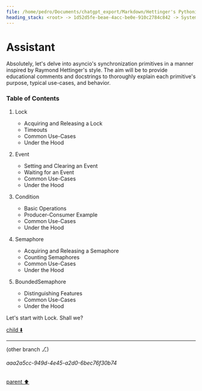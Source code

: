 ```yaml
---
file: /home/pedro/Documents/chatgpt_export/Markdown/Hettinger's Pythonic Coding Style.md
heading_stack: <root> -> 1d52d5fe-beae-4acc-be0e-910c2784c842 -> System -> 990cbfc8-f01c-4465-94d6-e8a9d6fea7b5 -> System -> aaa237dc-dc1e-4222-abfc-c36e07f03dac -> User -> 776fab5c-cc53-47a1-93dc-69a27010cdb2 -> Assistant -> aaa247ef-988b-49a9-9915-daf574ce71f4 -> User -> eeb04c84-cace-44d7-bbf4-3e7201f1b820 -> Assistant
---
```

# Assistant

Absolutely, let's delve into asyncio's synchronization primitives in a manner inspired by Raymond Hettinger's style. The aim will be to provide educational comments and docstrings to thoroughly explain each primitive's purpose, typical use-cases, and behavior.

### Table of Contents

1. Lock
    - Acquiring and Releasing a Lock
    - Timeouts
    - Common Use-Cases
    - Under the Hood
  
2. Event
    - Setting and Clearing an Event
    - Waiting for an Event
    - Common Use-Cases
    - Under the Hood
  
3. Condition
    - Basic Operations
    - Producer-Consumer Example
    - Common Use-Cases
    - Under the Hood
  
4. Semaphore
    - Acquiring and Releasing a Semaphore
    - Counting Semaphores
    - Common Use-Cases
    - Under the Hood

5. BoundedSemaphore
    - Distinguishing Features
    - Common Use-Cases
    - Under the Hood

Let's start with Lock. Shall we?

[child ⬇️](#aaa2a5cc-949d-4e45-a2d0-6bec76f30b74)

---

(other branch ⎇)
###### aaa2a5cc-949d-4e45-a2d0-6bec76f30b74
[parent ⬆️](#eeb04c84-cace-44d7-bbf4-3e7201f1b820)

